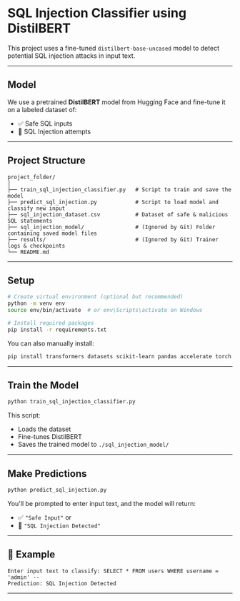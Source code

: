 # SQL Injection Classifier using DistilBERT

This project uses a fine-tuned `distilbert-base-uncased` model to detect potential SQL injection attacks in input text.

---

## Model

We use a pretrained **DistilBERT** model from Hugging Face and fine-tune it on a labeled dataset of:

- ✅ Safe SQL inputs
- 🚨 SQL Injection attempts

---

## Project Structure

```
project_folder/
│
├── train_sql_injection_classifier.py   # Script to train and save the model
├── predict_sql_injection.py            # Script to load model and classify new input
├── sql_injection_dataset.csv           # Dataset of safe & malicious SQL statements
├── sql_injection_model/                # (Ignored by Git) Folder containing saved model files
├── results/                            # (Ignored by Git) Trainer logs & checkpoints
└── README.md
```

---

## Setup

```bash
# Create virtual environment (optional but recommended)
python -m venv env
source env/bin/activate  # or env\Scripts\activate on Windows

# Install required packages
pip install -r requirements.txt
```

You can also manually install:

```bash
pip install transformers datasets scikit-learn pandas accelerate torch
```

---

## Train the Model

```bash
python train_sql_injection_classifier.py
```

This script:

- Loads the dataset
- Fine-tunes DistilBERT
- Saves the trained model to `./sql_injection_model/`

---

## Make Predictions

```bash
python predict_sql_injection.py
```

You'll be prompted to enter input text, and the model will return:

- ✅ `"Safe Input"` or
- 🚨 `"SQL Injection Detected"`

---

## 🔬 Example

```
Enter input text to classify: SELECT * FROM users WHERE username = 'admin' --
Prediction: SQL Injection Detected
```

---


